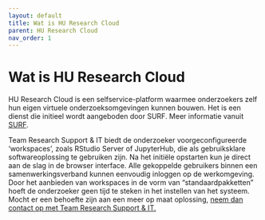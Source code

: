 ```yaml
---
layout: default
title: Wat is HU Research Cloud
parent: HU Research Cloud
nav_order: 1
---
```


# Wat is HU Research Cloud

HU Research Cloud is een selfservice-platform waarmee onderzoekers zelf hun eigen virtuele onderzoeksomgevingen kunnen bouwen. Het is een dienst die initieel wordt aangeboden door SURF. Meer informatie vanuit [SURF](https://www.surf.nl/en/surf-research-cloud-collaboration-portal-for-research).

Team Research Support & IT biedt de onderzoeker voorgeconfigureerde ‘workspaces’, zoals RStudio Server of JupyterHub, die als gebruiksklare softwareoplossing te gebruiken zijn. Na het initiële opstarten kun je direct aan de slag in de browser interface. Alle gekoppelde gebruikers binnen een samenwerkingsverband kunnen eenvoudig inloggen op de werkomgeving.
Door het aanbieden van workspaces in de vorm van “standaardpakketten” hoeft de onderzoeker geen tijd te steken in het instellen van het systeem. Mocht er een behoefte zijn aan een meer op maat oplossing, [neem dan contact op met Team Research Support & IT.](mailto:onderzoeksupport@hu.nl) 
